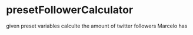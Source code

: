 # presetFollowerCalculator

given preset variables calculte the amount of twitter followers Marcelo has
